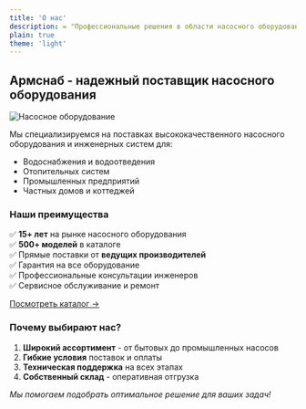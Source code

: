 ```yaml
---
title: 'О нас'
description: = "Профессиональные решения в области насосного оборудования"
plain: true
theme: 'light'
---
```



## Армснаб - надежный поставщик насосного оборудования

![Насосное оборудование](https://allxx88.github.io/armarost/images/pog_nasos.png)

Мы специализируемся на поставках высококачественного насосного оборудования и инженерных систем для:

- Водоснабжения и водоотведения
- Отопительных систем
- Промышленных предприятий
- Частных домов и коттеджей

### Наши преимущества

✅ **15+ лет** на рынке насосного оборудования  
✅ **500+ моделей** в каталоге  
✅ Прямые поставки от **ведущих производителей**  
✅ Гарантия на все оборудование  
✅ Профессиональные консультации инженеров  
✅ Сервисное обслуживание и ремонт  

[Посмотреть каталог →](/catalog)

### Почему выбирают нас?

1. **Широкий ассортимент** - от бытовых до промышленных насосов
2. **Гибкие условия** поставок и оплаты
3. **Техническая поддержка** на всех этапах
4. **Собственный склад** - оперативная отгрузка

*Мы помогаем подобрать оптимальное решение для ваших задач!*
